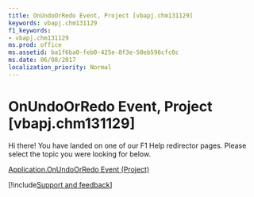 ```yaml
---
title: OnUndoOrRedo Event, Project [vbapj.chm131129]
keywords: vbapj.chm131129
f1_keywords:
- vbapj.chm131129
ms.prod: office
ms.assetid: ba1f6ba0-feb0-425e-8f3e-50eb596cfc0c
ms.date: 06/08/2017
localization_priority: Normal
---
```



# OnUndoOrRedo Event, Project [vbapj.chm131129]

Hi there! You have landed on one of our F1 Help redirector pages. Please select the topic you were looking for below.

[Application.OnUndoOrRedo Event (Project)](http://msdn.microsoft.com/library/7f60e893-81d0-1b2f-c5f5-ec1451633fa7%28Office.15%29.aspx)

[!include[Support and feedback](~/includes/feedback-boilerplate.md)]